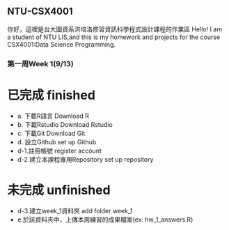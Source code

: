 ## NTU-CSX4001
你好，這裡是台大圖資系洪培洛修習資訊科學程式設計課程的作業區
Hello! I am a student of NTU LIS,and this is my homework and projects for the course CSX4001:Data Science Programming.

### 第一周Week 1(9/13)
# 已完成 finished
- a. 下載R語言              Download R
- b. 下載Rstudio            Download Rstudio
- c. 下載Git                Download Git
- d. 設立Github             set up Github
 - d-1.註冊帳號                    register account
 - d-2.建立本課程專用Repository     set up repository
# 未完成 unfinished
 - d-3.建立week_1資料夾             add folder week_1
- e.於該資料夾中，上傳本周練習的成果檔案(ex: hw_1_answers.R)
